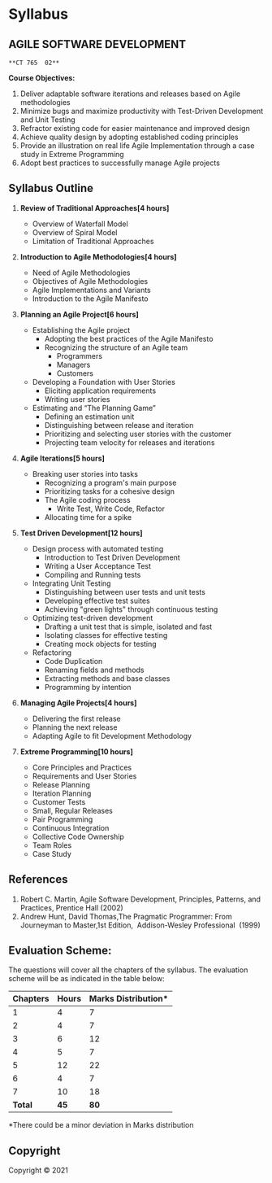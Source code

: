 # Syllabus

## **AGILE  SOFTWARE DEVELOPMENT**<br>
	**CT 765  02**

**Course Objectives:** 

1. Deliver adaptable software iterations and releases based on Agile  methodologies 
2. Minimize bugs and maximize productivity with Test-Driven  Development and Unit Testing 
3. Refractor existing code for easier maintenance and improved  design 
4. Achieve quality design by adopting established coding  principles 
5. Provide an illustration on real life Agile Implementation  through a case study in Extreme Programming 
6. Adopt best practices to successfully manage Agile projects 

## Syllabus Outline

1. **Review of Traditional  Approaches[4 hours]**
    * Overview  of Waterfall Model
    * Overview  of Spiral Model
    * Limitation  of Traditional Approaches

2. **Introduction to Agile  Methodologies[4 hours]**
    * Need of  Agile Methodologies
    * Objectives  of Agile Methodologies
    * Agile  Implementations and Variants
    * Introduction  to the Agile Manifesto

3. **Planning an Agile Project[6 hours]**
    * Establishing  the Agile project
        * Adopting the best practices of the Agile  Manifesto
        * Recognizing the structure of an Agile team
            * Programmers
            * Managers
            * Customers
    * Developing  a Foundation with User Stories
        * Eliciting application requirements
        * Writing user stories
    * Estimating  and &ldquo;The Planning Game&rdquo;
        * Defining an estimation unit
        * Distinguishing between release and iteration
        * Prioritizing and selecting user stories with  the customer
        * Projecting team velocity for releases and  iterations

4. **Agile Iterations[5 hours]**
    * Breaking  user stories into tasks
        * Recognizing a program's main purpose
        * Prioritizing tasks for a cohesive design
        * The Agile coding process
            * Write Test, Write Code, Refactor
        * Allocating time for a spike

5. **Test Driven Development[12 hours]**
    * Design  process with automated testing
        * Introduction to Test Driven Development
        * Writing a User Acceptance Test
        * Compiling and Running tests
    * Integrating  Unit Testing
        * Distinguishing between user tests and unit  tests
        * Developing effective test suites
        * Achieving &quot;green lights&quot; through  continuous testing
    * Optimizing  test-driven development 
        * Drafting a unit test that is simple, isolated  and fast
        * Isolating classes for effective testing
        * Creating mock objects for testing
    * Refactoring
        * Code Duplication
        * Renaming fields and methods
        * Extracting methods and base classes
        * Programming by intention

6. **Managing Agile Projects[4 hours]**
    * Delivering  the first release
    * Planning  the next release
    * Adapting  Agile to fit Development Methodology

7. **Extreme Programming[10 hours]**
    * Core  Principles and Practices
    * Requirements  and User Stories
    * Release  Planning
    * Iteration  Planning
    * Customer  Tests
    * Small,  Regular Releases
    * Pair  Programming
    * Continuous  Integration
    * Collective  Code Ownership
    * Team  Roles
    * Case  Study

## References

1. Robert  C. Martin, Agile Software Development,  Principles, Patterns, and Practices, Prentice Hall (2002)
2. Andrew  Hunt, David Thomas,The Pragmatic  Programmer: From Journeyman to Master,1st Edition,  Addison-Wesley Professional   (1999)&nbsp;

## Evaluation  Scheme:

The questions will cover all the chapters of the syllabus. The evaluation scheme will be as indicated in the table below:

| Chapters | Hours | Marks Distribution* |
|---|---|---|
| 1 | 4 | 7 |
| 2 | 4 | 7 |
| 3 | 6 | 12 |
| 4 | 5 | 7 |
| 5 | 12 | 22 |
| 6 | 4 | 7 |
| 7 | 10 | 18 |
| **Total** | **45** | **80** |

*There could be a minor deviation in Marks  distribution

## Copyright

Copyright © 2021

